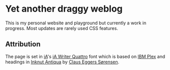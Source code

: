 # Yet another draggy weblog

This is my personal website and playground but currently a work in progress. Most updates are rarely used CSS features.

## Attribution

The page is set in [iA](https://ia.net)'s [iA Writer Quattro](https://github.com/iaolo/iA-Fonts/tree/master/iA%20Writer%20Quattro) font which is based on [IBM Plex](https://github.com/IBM/plex) and headings in [Inknut Antiqua](https://github.com/clauseggers/Inknut-Antiqua) by [Claus Eggers Sørensen](https://forthehearts.net/).
